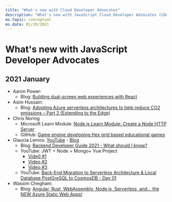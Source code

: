 ```yaml
---
title: "What's new with Cloud Developer Advocates"
description: "What's new with JavaScript Cloud Developer Advocates (CDA)"
ms.topic: conceptual
ms.date: 01/29/2021
---
```


# What's new with JavaScript Developer Advocates

## 2021 January

* Aaron Power: 
    * Blog: [Building dual-screen web experiences with React](https://devblogs.microsoft.com/surface-duo/dual-screen-react-web/)
* Asim Hussain: 
    * Blog: [Adopting Azure serverless architectures to help reduce CO2 emissions – Part 2 (Extending to the Edge)](https://aka.ms/adopting-azure-serverless?WT.mc_id=green-12146-cxa)
* Chris Noring
    * Microsoft Learn Module: [Node.js Learn Module: Create a Node HTTP Server](/learn/modules/build-web-api-nodejs-express/)
    * GitHub: [Game engine developing Hex grid based educational games](https://github.com/softchris/hex-game)
* Glaucia Lemos: [YouTube](https://www.youtube.com/channel/UC2Qzw5aqCBk_z0lWJnumWQQ) - [Blog](https://dev.to/glaucia86)
    * Blog: [Backend Developer Guide 2021 - What should I know?](https://dev.to/glaucia86/guia-para-pessoas-desenvolvedoras-back-end-2021-o-que-eu-preciso-saber-10c6)
    * YouTube: JWT + Node + Mongo+ Vue Project
        * [Vide0 #1](https://youtu.be/JmUSx5wXU68)
        * [Video #2](https://youtu.be/Vr-UMoAv8pk)
        * [Video #3](https://youtu.be/6u4aM2eT-gg)
    * YouTube: [Back-End Migration to Serverless Architecture & Local Database PostGreSQL to CosmosDB - Day 01](https://youtu.be/nVbU9BlF5hs)
* Wassim Chegham:
    * Blog: [Angular, Rust, WebAssembly, Node.js, Serverless, and... the NEW Azure Static Web Apps!](https://dev.to/azure/angular-rust-webassembly-node-js-serverless-and-the-new-azure-static-web-apps-cnb)